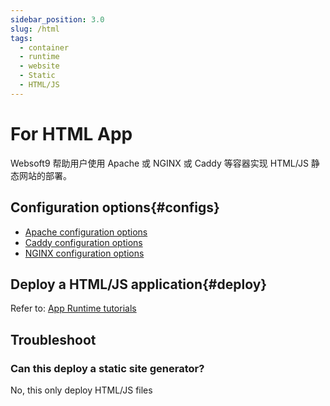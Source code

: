 ```yaml
---
sidebar_position: 3.0
slug: /html
tags:
  - container
  - runtime
  - website
  - Static
  - HTML/JS
---
```


# For HTML App

Websoft9 帮助用户使用 Apache 或 NGINX 或 Caddy 等容器实现 HTML/JS 静态网站的部署。   

## Configuration options{#configs}

- [Apache configuration options](../apache#configs)
- [Caddy  configuration options](../caddy#configs)
- [NGINX configuration options](../nginx#configs)

## Deploy a HTML/JS application{#deploy}

Refer to: [App Runtime tutorials](./runtime)

## Troubleshoot

### Can this deploy a static site generator?

No, this only deploy HTML/JS files